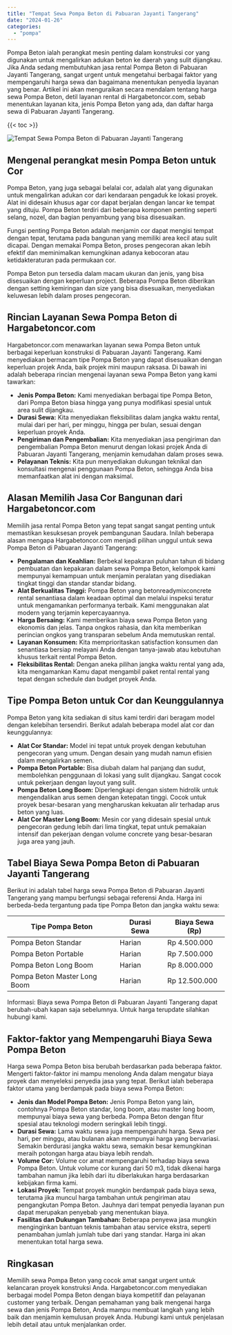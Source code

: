 ```yaml
---
title: "Tempat Sewa Pompa Beton di Pabuaran Jayanti Tangerang"
date: "2024-01-26"
categories: 
  - "pompa"
---
```




Pompa Beton ialah perangkat mesin penting dalam konstruksi cor yang digunakan untuk mengalirkan adukan beton ke daerah yang sulit dijangkau. Jika Anda sedang membutuhkan jasa rental Pompa Beton di Pabuaran Jayanti Tangerang, sangat urgent untuk mengetahui berbagai faktor yang mempengaruhi harga sewa dan bagaimana menentukan penyedia layanan yang benar. Artikel ini akan menguraikan secara mendalam tentang harga sewa Pompa Beton, detil layanan rental di Hargabetoncor.com, sebab menentukan layanan kita, jenis Pompa Beton yang ada, dan daftar harga sewa di Pabuaran Jayanti Tangerang.

{{< toc >}}

![Tempat Sewa Pompa Beton di Pabuaran Jayanti Tangerang](https://hargareadymixid.github.io/pompa/concrete-pump%20(26).png)

## Mengenal perangkat mesin Pompa Beton untuk Cor

Pompa Beton, yang juga sebagai belalai cor, adalah alat yang digunakan untuk mengalirkan adukan cor dari kendaraan pengaduk ke lokasi proyek. Alat ini didesain khusus agar cor dapat berjalan dengan lancar ke tempat yang dituju. Pompa Beton terdiri dari beberapa komponen penting seperti selang, nozel, dan bagian penyambung yang bisa disesuaikan.

Fungsi penting Pompa Beton adalah menjamin cor dapat mengisi tempat dengan tepat, terutama pada bangunan yang memiliki area kecil atau sulit dicapai. Dengan memakai Pompa Beton, proses pengecoran akan lebih efektif dan meminimalkan kemungkinan adanya kebocoran atau ketidakteraturan pada permukaan cor.

Pompa Beton pun tersedia dalam macam ukuran dan jenis, yang bisa disesuaikan dengan keperluan project. Beberapa Pompa Beton diberikan dengan setting kemiringan dan size yang bisa disesuaikan, menyediakan keluwesan lebih dalam proses pengecoran.

## Rincian Layanan Sewa Pompa Beton di Hargabetoncor.com

Hargabetoncor.com menawarkan layanan sewa Pompa Beton untuk berbagai keperluan konstruksi di Pabuaran Jayanti Tangerang. Kami menyediakan bermacam tipe Pompa Beton yang dapat disesuaikan dengan keperluan projek Anda, baik projek mini maupun raksasa. Di bawah ini adalah beberapa rincian mengenai layanan sewa Pompa Beton yang kami tawarkan:

- **Jenis Pompa Beton:** Kami menyediakan berbagai tipe Pompa Beton, dari Pompa Beton biasa hingga yang punya modifikasi spesial untuk area sulit dijangkau.
- **Durasi Sewa:** Kita menyediakan fleksibilitas dalam jangka waktu rental, mulai dari per hari, per minggu, hingga per bulan, sesuai dengan keperluan proyek Anda.
- **Pengiriman dan Pengembalian:** Kita menyediakan jasa pengiriman dan pengembalian Pompa Beton menurut dengan lokasi projek Anda di Pabuaran Jayanti Tangerang, menjamin kemudahan dalam proses sewa.
- **Pelayanan Teknis:** Kita pun menyediakan dukungan teknikal dan konsultasi mengenai penggunaan Pompa Beton, sehingga Anda bisa memanfaatkan alat ini dengan maksimal.

## Alasan Memilih Jasa Cor Bangunan dari Hargabetoncor.com

Memilih jasa rental Pompa Beton yang tepat sangat sangat penting untuk memastikan kesuksesan proyek pembangunan Saudara. Inilah beberapa alasan mengapa Hargabetoncor.com menjadi pilihan unggul untuk sewa Pompa Beton di Pabuaran Jayanti Tangerang:

- **Pengalaman dan Keahlian:** Berbekal kepakaran puluhan tahun di bidang pembuatan dan kepakaran dalam sewa Pompa Beton, kelompok kami mempunyai kemampuan untuk menjamin peralatan yang disediakan tingkat tinggi dan standar standar bidang.
- **Alat Berkualitas Tinggi:** Pompa Beton yang betonreadymixconcrete rental senantiasa dalam keadaan optimal dan melalui inspeksi teratur untuk mengamankan performanya terbaik. Kami menggunakan alat modern yang terjamin kepercayaannya.
- **Harga Bersaing:** Kami memberikan biaya sewa Pompa Beton yang ekonomis dan jelas. Tanpa ongkos rahasia, dan kita memberikan perincian ongkos yang transparan sebelum Anda memutuskan rental.
- **Layanan Konsumen:** Kita memprioritaskan satisfaction konsumen dan senantiasa bersiap melayani Anda dengan tanya-jawab atau kebutuhan khusus terkait rental Pompa Beton.
- **Fleksibilitas Rental:** Dengan aneka pilihan jangka waktu rental yang ada, kita mengamankan Kamu dapat mengambil paket rental rental yang tepat dengan schedule dan budget proyek Anda.

## Tipe Pompa Beton untuk Cor dan Keunggulannya

Pompa Beton yang kita sediakan di situs kami terdiri dari beragam model dengan kelebihan tersendiri. Berikut adalah beberapa model alat cor dan keunggulannya:

- **Alat Cor Standar:** Model ini tepat untuk proyek dengan kebutuhan pengecoran yang umum. Dengan desain yang mudah namun efisien dalam mengalirkan semen.
- **Pompa Beton Portable:** Bisa diubah dalam hal panjang dan sudut, membolehkan penggunaan di lokasi yang sulit dijangkau. Sangat cocok untuk pekerjaan dengan layout yang sulit.
- **Pompa Beton Long Boom:** Diperlengkapi dengan sistem hidrolik untuk mengendalikan arus semen dengan ketepatan tinggi. Cocok untuk proyek besar-besaran yang mengharuskan kekuatan alir terhadap arus beton yang luas.
- **Alat Cor Master Long Boom:** Mesin cor yang didesain spesial untuk pengecoran gedung lebih dari lima tingkat, tepat untuk pemakaian intensif dan pekerjaan dengan volume concrete yang besar-besaran juga area yang jauh.

## Tabel Biaya Sewa Pompa Beton di Pabuaran Jayanti Tangerang

Berikut ini adalah tabel harga sewa Pompa Beton di Pabuaran Jayanti Tangerang yang mampu berfungsi sebagai referensi Anda. Harga ini berbeda-beda tergantung pada tipe Pompa Beton dan jangka waktu sewa:

| Tipe Pompa Beton | Durasi Sewa | Biaya Sewa (Rp) |
| --- | --- | --- |
| Pompa Beton Standar | Harian | Rp 4.500.000 |
| Pompa Beton Portable | Harian | Rp 7.500.000 |
| Pompa Beton Long Boom | Harian | Rp 8.000.000 |
| Pompa Beton Master Long Boom | Harian | Rp 12.500.000 |

Informasi: Biaya sewa Pompa Beton di Pabuaran Jayanti Tangerang dapat berubah-ubah kapan saja sebelumnya. Untuk harga terupdate silahkan hubungi kami.

## Faktor-faktor yang Mempengaruhi Biaya Sewa Pompa Beton

Harga sewa Pompa Beton bisa berubah berdasarkan pada beberapa faktor. Mengerti faktor-faktor ini mampu menolong Anda dalam mengatur biaya proyek dan menyeleksi penyedia jasa yang tepat. Berikut ialah beberapa faktor utama yang berdampak pada biaya sewa Pompa Beton:

- **Jenis dan Model Pompa Beton:** Jenis Pompa Beton yang lain, contohnya Pompa Beton standar, long boom, atau master long boom, mempunyai biaya sewa yang berbeda. Pompa Beton dengan fitur spesial atau teknologi modern seringkali lebih tinggi.
- **Durasi Sewa:** Lama waktu sewa juga mempengaruhi harga. Sewa per hari, per minggu, atau bulanan akan mempunyai harga yang bervariasi. Semakin berdurasi jangka waktu sewa, semakin besar kemungkinan meraih potongan harga atau biaya lebih rendah.
- **Volume Cor:** Volume cor amat mempengaruhi terhadap biaya sewa Pompa Beton. Untuk volume cor kurang dari 50 m3, tidak dikenai harga tambahan namun jika lebih dari itu diberlakukan harga berdasarkan kebijakan firma kami.
- **Lokasi Proyek:** Tempat proyek mungkin berdampak pada biaya sewa, terutama jika muncul harga tambahan untuk pengiriman atau pengangkutan Pompa Beton. Jauhnya dari tempat penyedia layanan pun dapat merupakan penyebab yang menentukan biaya.
- **Fasilitas dan Dukungan Tambahan:** Beberapa penyewa jasa mungkin menginginkan bantuan teknis tambahan atau service ekstra, seperti penambahan jumlah jumlah tube dari yang standar. Harga ini akan menentukan total harga sewa.

## Ringkasan

Memilih sewa Pompa Beton yang cocok amat sangat urgent untuk kelancaran proyek konstruksi Anda. Hargabetoncor.com menyediakan berbagai model Pompa Beton dengan biaya kompetitif dan pelayanan customer yang terbaik. Dengan pemahaman yang baik mengenai harga sewa dan jenis Pompa Beton, Anda mampu membuat langkah yang lebih baik dan menjamin kemulusan proyek Anda. Hubungi kami untuk penjelasan lebih detail atau untuk menjalankan order.
